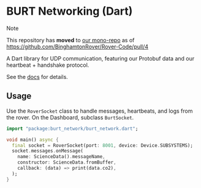 # BURT Networking (Dart)

> [!Note]
> This repository has **moved** to [our mono-repo](https://github.com/BinghamtonRover/Rover-Code) as of https://github.com/BinghamtonRover/Rover-Code/pull/4

A Dart library for UDP communication, featuring our Protobuf data and our heartbeat + handshake protocol.

See the [docs](https://binghamtonrover.github.io/Dart-Networking/burt_network/burt_network-library.html) for details.

## Usage

Use the `RoverSocket` class to handle messages, heartbeats, and logs from the rover. On the Dashboard, subclass `BurtSocket`.

```dart
import "package:burt_network/burt_network.dart";

void main() async {
  final socket = RoverSocket(port: 8001, device: Device.SUBSYSTEMS);
  socket.messages.onMessage(
    name: ScienceData().messageName,
    constructor: ScienceData.fromBuffer,
    callback: (data) => print(data.co2),
  );
}
```

